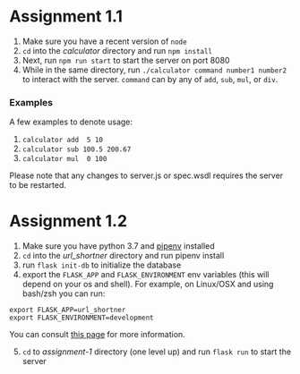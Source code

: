# Assignment 1.1

1. Make sure you have a recent version of `node`
2. `cd` into the *calculator* directory and run `npm install`
3. Next, run `npm run start` to start the server on port 8080
4. While in the same directory, run `./calculator command number1 number2` to interact with the server.
   `command` can by any of `add`, `sub`, `mul`, or `div`.


### Examples
A few examples to denote usage:
1. `calculator add  5 10`
2. `calculator sub 100.5 200.67`
3. `calculator mul  0 100`

Please note that any changes to server.js or spec.wsdl requires the server to be restarted.

# Assignment 1.2

1. Make sure you have python 3.7 and [pipenv](https://pipenv.readthedocs.io/en/latest/) installed
2. `cd` into the *url_shortner* directory and run pipenv install
3. run `flask init-db` to initialize the database
4. export the `FLASK_APP` and `FLASK_ENVIRONMENT` env variables (this will depend on your os and shell). For example, on Linux/OSX and using bash/zsh you can run:

```
export FLASK_APP=url_shortner
export FLASK_ENVIRONMENT=development
```

You can consult [this page](http://flask.pocoo.org/docs/1.0/tutorial/factory/) for more information.

5. `cd` to *assignment-1* directory (one level up) and run `flask run` to start the server
